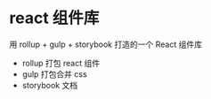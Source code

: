 # react 组件库

用 rollup + gulp + storybook 打造的一个 React 组件库

- rollup 打包 react 组件
- gulp 打包合并 css
- storybook 文档
